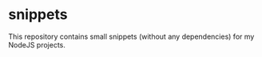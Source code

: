 # snippets

This repository contains small snippets (without any dependencies) for my NodeJS projects.